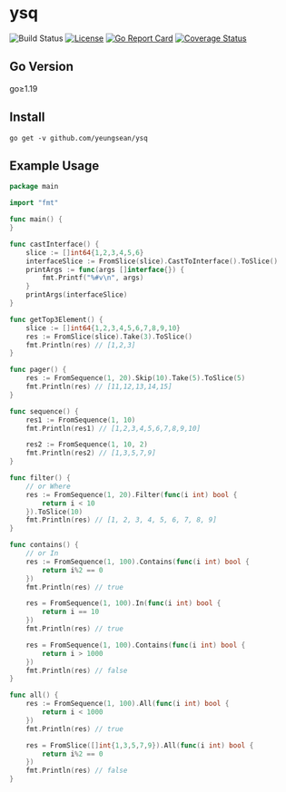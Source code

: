# ysq

![Build Status](https://github.com/yeungsean/ysq/workflows/CI/badge.svg)
[![License](https://img.shields.io/github/license/yeungsean/ysq)](/LICENSE)
[![Go Report Card](https://goreportcard.com/badge/github.com/yeungsean/ysq)](https://goreportcard.com/report/github.com/yeungsean/ysq)
[![Coverage Status](https://img.shields.io/coveralls/github/yeungsean/ysq.svg)](https://coveralls.io/r/yeungsean/ysq)

## Go Version

go≥1.19


## Install

```shell
go get -v github.com/yeungsean/ysq
```


## Example Usage

```go
package main

import "fmt"

func main() {
}

func castInterface() {
    slice := []int64{1,2,3,4,5,6}
    interfaceSlice := FromSlice(slice).CastToInterface().ToSlice()
    printArgs := func(args []interface{}) {
        fmt.Printf("%#v\n", args)
    }
    printArgs(interfaceSlice)
}

func getTop3Element() {
    slice := []int64{1,2,3,4,5,6,7,8,9,10}
    res := FromSlice(slice).Take(3).ToSlice()
    fmt.Println(res) // [1,2,3]
}

func pager() {
    res := FromSequence(1, 20).Skip(10).Take(5).ToSlice(5)
    fmt.Println(res) // [11,12,13,14,15]
}

func sequence() {
    res1 := FromSequence(1, 10)
    fmt.Println(res1) // [1,2,3,4,5,6,7,8,9,10]

    res2 := FromSequence(1, 10, 2)
    fmt.Println(res2) // [1,3,5,7,9]
}

func filter() {
    // or Where
    res := FromSequence(1, 20).Filter(func(i int) bool {
		return i < 10
	}).ToSlice(10)
    fmt.Println(res) // [1, 2, 3, 4, 5, 6, 7, 8, 9]
}

func contains() {
    // or In
    res := FromSequence(1, 100).Contains(func(i int) bool {
        return i%2 == 0
    })
    fmt.Println(res) // true

    res = FromSequence(1, 100).In(func(i int) bool {
        return i == 10
    })
    fmt.Println(res) // true

    res = FromSequence(1, 100).Contains(func(i int) bool {
        return i > 1000
    })
    fmt.Println(res) // false
}

func all() {
    res := FromSequence(1, 100).All(func(i int) bool {
        return i < 1000
    })
    fmt.Println(res) // true

    res = FromSlice([]int{1,3,5,7,9}).All(func(i int) bool {
        return i%2 == 0
    })
    fmt.Println(res) // false
}
```

